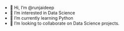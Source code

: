- 👋 Hi, I’m @runjaideep
- 👀 I’m interested in Data Science
- 🌱 I’m currently learning Python
- 💞️ I’m looking to collaborate on Data Science projects.

<!---
runjaideep/runjaideep is a ✨ special ✨ repository because its `README.md` (this file) appears on your GitHub profile.
You can click the Preview link to take a look at your changes.
--->

